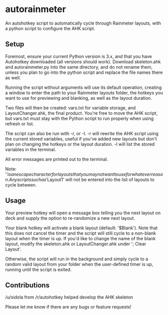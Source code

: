 # autorainmeter

An autohotkey script to automatically cycle through Rainmeter layouts, with a python script to configure the AHK script.

## Setup

Foremost, ensure your current Python version is 3.x, and that you have Autohotkey downloaded (all versions should work). Download skeleton.ahk and autorainmeter.py into the same directory, and do not rename them, unless you plan to go into the python script and replace the file names there as well.

Running the script without arguments will use its default operation, creating a window to enter the path to your Rainmeter layouts folder, the hotkeys you want to use for previewing and blanking, as well as the layout duration.

Two files will then be created: vars.txt for variable storage, and LayoutChanger.ahk, the final product. You're free to move the AHK script, but vars.txt must stay with the Python script to run properly when using refresh or list.

The script can also be run with -r, or -l. -r will rewrite the AHK script using the current stored variables, useful if you've added new layouts but don't plan on changing the hotkeys or the layout duration. -l will list the stored variables in the terminal.

All error messages are printed out to the terminal.

Note: '$' is an escape character for layouts that you may not want to use for whatever reason. Any scripts such as '$Layout1' will not be entered into the list of layouts to cycle between.

## Usage

Your preview hotkey will open a message box telling you the next layout on deck and supply the option to re-randomize a new next layout.

Your blank hotkey will activate a blank layout (default: '$Blank'). Note that this does not cancel the timer and the script will still cycle to a non-blank layout when the timer is up. If you'd like to change the name of the blank layout, modify the skeleton.ahk or LayoutChanger.ahk under '; Clear Layout'.

Otherwise, the script will run in the background and simply cycle to a random valid layout from your folder when the user-defined timer is up, running until the script is exited.

## Contributions

/u/sidola from /r/autohotkey helped develop the AHK skeleton

Please let me know if there are any bugs or feature requests!
